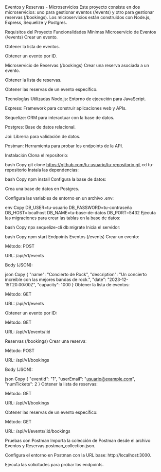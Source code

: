Eventos y Reservas - Microservicios
Este proyecto consiste en dos microservicios: uno para gestionar eventos (/events) y otro para gestionar reservas (/bookings). Los microservicios están construidos con Node.js, Express, Sequelize y Postgres.

Requisitos del Proyecto
Funcionalidades Mínimas
Microservicio de Eventos (/events)
Crear un evento.

Obtener la lista de eventos.

Obtener un evento por ID.

Microservicio de Reservas (/bookings)
Crear una reserva asociada a un evento.

Obtener la lista de reservas.

Obtener las reservas de un evento específico.

Tecnologías Utilizadas
Node.js: Entorno de ejecución para JavaScript.

Express: Framework para construir aplicaciones web y APIs.

Sequelize: ORM para interactuar con la base de datos.

Postgres: Base de datos relacional.

Joi: Librería para validación de datos.

Postman: Herramienta para probar los endpoints de la API.

Instalación
Clona el repositorio:

bash
Copy
git clone https://github.com/tu-usuario/tu-repositorio.git
cd tu-repositorio
Instala las dependencias:

bash
Copy
npm install
Configura la base de datos:

Crea una base de datos en Postgres.

Configura las variables de entorno en un archivo .env:

env
Copy
DB_USER=tu-usuario
DB_PASSWORD=tu-contraseña
DB_HOST=localhost
DB_NAME=tu-base-de-datos
DB_PORT=5432
Ejecuta las migraciones para crear las tablas en la base de datos:

bash
Copy
npx sequelize-cli db:migrate
Inicia el servidor:

bash
Copy
npm start
Endpoints
Eventos (/events)
Crear un evento:

Método: POST

URL: /api/v1/events

Body (JSON):

json
Copy
{
  "name": "Concierto de Rock",
  "description": "Un concierto increíble con las mejores bandas de rock.",
  "date": "2023-12-15T20:00:00Z",
  "capacity": 1000
}
Obtener la lista de eventos:

Método: GET

URL: /api/v1/events

Obtener un evento por ID:

Método: GET

URL: /api/v1/events/:id

Reservas (/bookings)
Crear una reserva:

Método: POST

URL: /api/v1/bookings

Body (JSON):

json
Copy
{
  "eventId": "1",
  "userEmail": "usuario@example.com",
  "numTickets": 2
}
Obtener la lista de reservas:

Método: GET

URL: /api/v1/bookings

Obtener las reservas de un evento específico:

Método: GET

URL: /api/v1/events/:id/bookings

Pruebas con Postman
Importa la colección de Postman desde el archivo Eventos y Reservas.postman_collection.json.

Configura el entorno en Postman con la URL base: http://localhost:3000.

Ejecuta las solicitudes para probar los endpoints.
